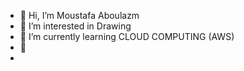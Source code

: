 - 👋 Hi, I’m Moustafa Aboulazm
- 👀 I’m interested in Drawing
- 🌱 I’m currently learning  CLOUD COMPUTING (AWS)
- 💞
- 

<!---
Moustafa1997/Moustafa1997 is a ✨ special ✨ repository because its `README.md` (this file) appears on your GitHub profile.
You can click the Preview link to take a look at your changes.
--->
